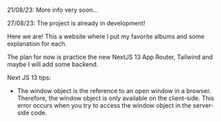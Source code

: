 21/08/23: More info very soon...

27/08/23: The project is already in development!

Here we are! This a website where I put my favorite albums and some explanation for each.

The plan for now is practice the new NextJS 13 App Router, Tailwind and maybe I will add some backend.

Next JS 13 tips:
- The window object is the reference to an open window in a browser. Therefore, the window object is only available on the client-side. This error occurs when you try to access the window object in the server-side code.